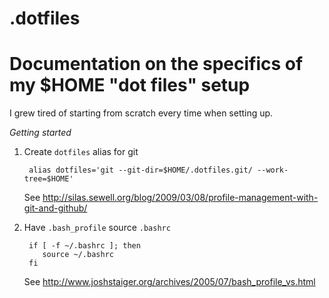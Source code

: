 # .dotfiles

Documentation on the specifics of my $HOME "dot files" setup
===============================================================

I grew tired of starting from scratch every time when setting up.

*Getting started*

1. Create `dotfiles` alias for git

        alias dotfiles='git --git-dir=$HOME/.dotfiles.git/ --work-tree=$HOME'

    See http://silas.sewell.org/blog/2009/03/08/profile-management-with-git-and-github/

2. Have `.bash_profile` source `.bashrc`

        if [ -f ~/.bashrc ]; then
           source ~/.bashrc
        fi

    See http://www.joshstaiger.org/archives/2005/07/bash_profile_vs.html


